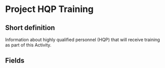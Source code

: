 # Project HQP Training
## Short definition
Information about highly qualified personnel (HQP) that will receive training as part of this Activity.
## Fields
